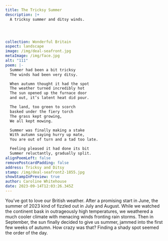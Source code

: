 ```yaml
---
title: The Tricksy Summer
description: |+
  A tricksy summer and ditsy winds.




collection: Wonderful Britain
aspect: landscape
image: /img/deal-seafront.jpg
metaImage: /img/face.jpg
alt: "111"
poem: |-
  Summer had been a bit tricksy
  The winds had been very ditsy.

  When autumn thought it had the spot
  The weather turned incredibly hot
  The sun opened up the furnace door 
  and out, it’s latent heat did pour.

  The land, too green to scorch
  basked under the fiery torch
  The grass kept growing, 
  We all kept mowing.

  Summer was finally making a stake 
  With autumn saying hurry up mate,
  You are out of turn and a tad too late.

  Feeling pleased it had done its bit
  Summer reluctantly, gradually split.
alignPoemLeft: false
removePostcardPadding: false
address: Tricksy and Ditsy
stamp: /img/deal-seafront2-1855.jpg
showStampInPreview: true
author: Caroline Whitehouse
date: 2023-09-14T12:03:26.345Z
---
```

You’ve got to love our British weather.
After a promising start in June, the summer of 2023 kind of fizzled out in July and August. While we watched the continent bask in outrageously high temperatures, we weathered a much cooler climate with menacing winds fronting rain storms. Then in September, the sun finally decided to give us summer, jammed into the first few weeks of autumn. How crazy was that? Finding a shady spot seemed the order of the day.